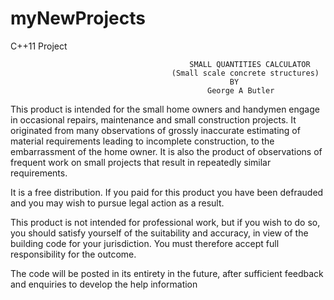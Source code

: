 # myNewProjects
C++11 Project


                                            SMALL QUANTITIES CALCULATOR                 
                                        (Small scale concrete structures)     
                                                     BY                            
                                                George A Butler 


 
This product is intended for the small home owners and handymen engage in occasional repairs, maintenance and small construction projects. It originated from many observations of grossly inaccurate estimating of material requirements leading to incomplete construction, to the embarrassment of the home owner. It is also the product of observations of frequent work on small projects that result in repeatedly similar requirements.

It is a free distribution. If you paid for this product you have been defrauded and you may wish to pursue legal action as a result.

This product is not intended for professional work, but if you wish to do so, you should satisfy yourself of the suitability and accuracy, in view of the building code for your jurisdiction. You must therefore accept full responsibility for the outcome.

The code will be posted in its entirety in the future, after sufficient feedback and enquiries to develop the help information


